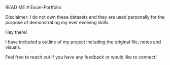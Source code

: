 READ ME # Excel-Portfolio

Disclaimer: I do not own these datasets and they are used personally for the purpose of demonstrating my ever evolving skills. 

Hey there! 

I have included a outline of my project including the original file, notes and visuals. 

Feel free to reach out if you have any feedback or would like to connect! 
